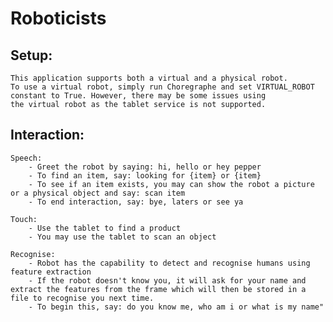 # Roboticists


## Setup:
    This application supports both a virtual and a physical robot. 
    To use a virtual robot, simply run Choregraphe and set VIRTUAL_ROBOT constant to True. However, there may be some issues using 
    the virtual robot as the tablet service is not supported.
    
## Interaction:
    Speech:
        - Greet the robot by saying: hi, hello or hey pepper
        - To find an item, say: looking for {item} or {item}
        - To see if an item exists, you may can show the robot a picture or a physical object and say: scan item
        - To end interaction, say: bye, laters or see ya

    Touch:
        - Use the tablet to find a product
        - You may use the tablet to scan an object

    Recognise:
        - Robot has the capability to detect and recognise humans using feature extraction
        - If the robot doesn't know you, it will ask for your name and extract the features from the frame which will then be stored in a file to recognise you next time.
        - To begin this, say: do you know me, who am i or what is my name"